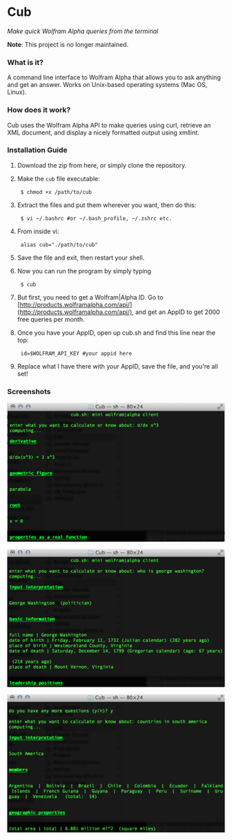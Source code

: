 # Cub

*Make quick Wolfram Alpha queries from the terminal*

**Note**: This project is no longer maintained.

### What is it?

A command line interface to Wolfram Alpha that allows you to ask anything and get an answer. Works on Unix-based operating systems (Mac OS, Linux).

### How does it work?

Cub uses the Wolfram Alpha API to make queries using curl, retrieve an XML document, and display a nicely formatted output using xmllint.

### Installation Guide

1. Download the zip from here, or simply clone the repository.
2. Make the `cub` file executable:

        $ chmod +x /path/to/cub

3. Extract the files and put them wherever you want, then do this:

		$ vi ~/.bashrc #or ~/.bash_profile, ~/.zshrc etc.

4. From inside vi:

		alias cub="./path/to/cub"

5. Save the file and exit, then restart your shell.
6. Now you can run the program by simply typing

		$ cub

7. But first, you need to get a Wolfram|Alpha ID. Go to [http://products.wolframalpha.com/api/](http://products.wolframalpha.com/api/), and get an AppID to get 2000 free queries per month.
8. Once you have your AppID, open up cub.sh and find this line near the top:

		id=$WOLFRAM_API_KEY #your appid here

8. Replace what I have there with your AppID, save the file, and you're all set!

### Screenshots

![one](img/one.png "one")

![two](img/two.png "two")

![three](img/three.png "three")
